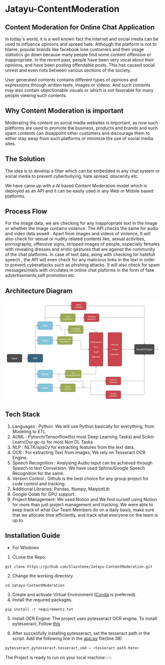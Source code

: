 # Jatayu-ContentModeration

## Content Moderation for Online Chat Application

In today's world, it is a well known fact the internet and social media can be used to influence opinions and spread hate. Although the platform is not to blame, popular brands like facebook lose customers and their usage statistics go down because many people find some content offensive or inappropriate. In the recent past, people have been very vocal about their opinions, and have been posting offendable posts. This has caused social unrest and even riots between various sections of the society.

User generated contents contains different types of opinions and expressions through written texts, images or videos. And such contents may also contain objectionable visuals or which is not favorable for many people viewing such contents.

## Why Content Moderation is important
Moderating the content on social media websites is important, as now such platforms are used to promote the business, products and brands and such spam contents can disappoint other customers and discourage them to either stay away from such platforms or minimize the use of social media sites.

## The Solution
The idea is to develop a filter which can be embedded in any chat system or social media to prevent cyberbullying, hate spread, obscenity etc.

We have came up with a AI based Content Moderation model which is deployed as an API and it can be easily used in any Web or Mobile based platforms.

## Process Flow
For the image data, we are checking for any inappropriate text in the image or whether the image contains violence. The API checks the same for audio and video data aswell . Apart from images and videos of violence, It will also check for sexual or nudity related contents like, sexual activities, pornography, offensive signs, stripped images of people, especially females with revealing dresses and erotic gestures that are against the community of the chat platforms. In case of text data, along with checking for hatefull speech , the API will even check for any malicious links in the text in order to prevent cyberattacks such as phishing attacks. It will also check for spam messages/mails with circulates in online chat plaforms in the form of fake advertisements,self promotion etc.

## Architecture Diagram
![picture alt](https://github.com/Slainteee/Jatayu-ContentModeration/blob/master/documents/architecture.png)

## Tech Stack
1. Languages : Python. We will use Python basically for everything, from Modeling to ETL
2. AI/ML : Pytorch/Tensorflow(for most Deep Learning Tasks) and Scikit-Learn(Our go-to for most Non DL Tasks
3. NLP : NLTK/spaCy for extracting features from the text data.
4. OCR : For extracting Text from images, We rely on Tesseract OCR Engine.
5. Speech Recognition : Analysing Audio input can be achieved through Speech to text Conversion. We have used Sphinx/Google Speech Recognition for the same.
6. Version Control : Github is the best choice for any group project for code control and tracking.
7. Additional Libraries: Pandas, Numpy, MatplotLib
8. Google Colab for GPU support.
9. Project Management: We used Notion and We find ourself using Notion for more than just project management and tracking. We were able to keep track of what Our Team Members do on a daily basis, make sure that we allocate time efficiently, and track what everyone on the team is up to.

## Installation Guide
* For Windows

1) CLone the Repo.
```
git clone https://github.com/Slainteee/Jatayu-ContentModeration.git
```
2) Change the working directory.
```
cd Jatayu-ContentModeration
```
3) Create and activate Virtual Environment ([Conda](https://uoa-eresearch.github.io/eresearch-cookbook/recipe/2014/11/20/conda/) is preferred).
4) Install the required packages.
```
pip install -r requirements.txt
```
5) Install OCR Engine: The project uses pytesseract OCR engine. To install pytesseract, Follow [this](https://stackoverflow.com/a/53672281)

6) After succesfully installing pytesseract, set the tesseract path in the script. Add the following line in the [app.py](https://github.com/Slainteee/Jatayu-ContentModeration/blob/master/app.py) file(line 38)
```python
pytesseract.pytesseract.tesseract_cmd = <tesseract-path-here>
```
The Project is ready to run on your local machine💥💥



